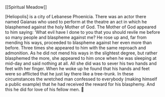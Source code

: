 [[Spiritual Meadow]]
 
[Heliopolis] is a city of Lebanese Phoenicia. There was an actor there named Gaianas who used to perform at the theatre an act in which he blasphemed against the holy Mother of God. The Mother of God appeared to him saying: ‘What evil have I done to you that you should revile me before so many people and blaspheme against me? He rose up and, far from mending his ways, proceeded to blaspheme against her even more than before. Three times she appeared to him with the same reproach and admonition. As he did not mend his ways in the slightest degree, but rather blasphemed the more, she appeared to him once when he was sleeping at mid-day and said nothing at all. All she did was to sever his two hands and feet with her finger. When he woke up he found that his hands and feet were so afflicted that he just lay there like a tree-trunk. In these circumstances the wretched man confessed to everybody (making himself a public example) that he had received the reward for his blasphemy. And this he did for love of his fellow men.  
